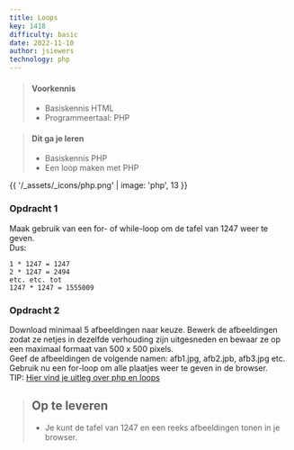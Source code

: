 ```yaml
---
title: Loops
key: 1418
difficulty: basic
date: 2022-11-10
author: jsiewers
technology: php
---
```


> #### Voorkennis
> * Basiskennis HTML
> * Programmeertaal: PHP

> #### Dit ga je leren
> * Basiskennis PHP
> * Een loop maken met PHP

{{ '/_assets/_icons/php.png'  | image: 'php', 13 }}


### Opdracht 1
Maak gebruik van een for- of while-loop om de tafel van 1247 weer te geven.  
Dus:  
```shell
1 * 1247 = 1247  
2 * 1247 = 2494  
etc. etc. tot  
1247 * 1247 = 1555009 
``` 


### Opdracht 2
Download minimaal 5 afbeeldingen naar keuze. Bewerk de afbeeldingen zodat ze netjes in dezelfde verhouding zijn uitgesneden en bewaar ze op een maximaal formaat van 500 x 500 pixels.  
Geef de afbeeldingen de volgende namen: afb1.jpg, afb2.jpb, afb3.jpg etc.  
Gebruik nu een for-loop om alle plaatjes weer te geven in de browser.  
TIP: [Hier vind je uitleg over php en loops](https://www.edutorial.nl/php/loops/)

> ## Op te leveren
> * Je kunt de tafel van 1247 en een reeks afbeeldingen tonen in je browser.
